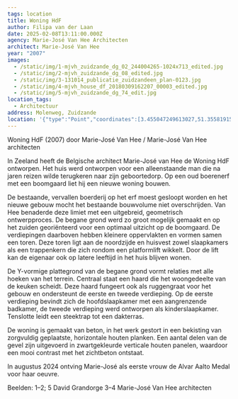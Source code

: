 ```yaml
---
tags: location
title: Woning HdF
author: Filipa van der Laan
date: 2025-02-08T13:11:00.000Z
agency: Marie-José Van Hee Architecten
architect: Marie-José Van Hee
year: "2007"
images:
  - /static/img/1-mjvh_zuidzande_dg_02_244004265-1024x713_edited.jpg
  - /static/img/2-mjvh_zuidzande_dg_08_edited.jpg
  - /static/img/3-131014_publicatie_zuidzandeen_plan-0123.jpg
  - /static/img/4-mjvh_house_df_20180309162207_00003_edited.jpg
  - /static/img/5-mjvh_zuidzande_dg_74_edit.jpg
location_tags:
  - Architectuur
address: Molenweg, Zuidzande
location: '{"type":"Point","coordinates":[3.455047249613027,51.35581915573694]}'
---
```


Woning HdF (2007) door Marie-José Van Hee / Marie-José Van Hee architecten

In Zeeland heeft de Belgische architect Marie-José van Hee de Woning HdF ontworpen. Het huis werd ontworpen voor een alleenstaande man die na jaren reizen wilde terugkeren naar zijn geboortedorp. Op een oud boerenerf met een boomgaard liet hij een nieuwe woning bouwen.

De bestaande, vervallen boerderij op het erf moest gesloopt worden en het nieuwe gebouw mocht het bestaande bouwvolume niet overschrijden. Van Hee benaderde deze limiet met een uitgebreid, geometrisch ontwerpproces. De begane grond werd zo groot mogelijk gemaakt en op het zuiden georiënteerd voor een optimaal uitzicht op de boomgaard. De verdiepingen daarboven hebben kleinere oppervlakten en vormen samen een toren. Deze toren ligt aan de noordzijde en huisvest zowel slaapkamers als een trappenkern die zich rondom een platformlift wikkelt. Door de lift kan de eigenaar ook op latere leeftijd in het huis blijven wonen.

De Y-vormige plattegrond van de begane grond vormt relaties met alle hoeken van het terrein. Centraal staat een haard die het woongedeelte van de keuken scheidt. Deze haard fungeert ook als ruggengraat voor het gebouw en ondersteunt de eerste en tweede verdieping. Op de eerste verdieping bevindt zich de hoofdslaapkamer met een aangrenzende badkamer, de tweede verdieping werd ontworpen als kinderslaapkamer. Tenslotte leidt een steektrap tot een dakterras.

De woning is gemaakt van beton, in het werk gestort in een bekisting van zorgvuldig geplaatste, horizontale houten planken. Een aantal delen van de gevel zijn uitgevoerd in zwartgekleurde verticale houten panelen, waardoor een mooi contrast met het zichtbeton ontstaat.

In augustus 2024 ontving Marie-José als eerste vrouw de Alvar Aalto Medal voor haar oeuvre.

Beelden:
1–2; 5 David Grandorge
3–4 Marie-José Van Hee architecten
